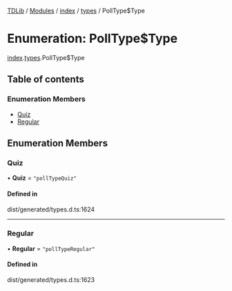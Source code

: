 [TDLib](../README.md) / [Modules](../modules.md) / [index](../modules/index.md) / [types](../modules/index.types.md) / PollType$Type

# Enumeration: PollType$Type

[index](../modules/index.md).[types](../modules/index.types.md).PollType$Type

## Table of contents

### Enumeration Members

- [Quiz](index.types.PollType_Type.md#quiz)
- [Regular](index.types.PollType_Type.md#regular)

## Enumeration Members

### Quiz

• **Quiz** = ``"pollTypeQuiz"``

#### Defined in

dist/generated/types.d.ts:1624

___

### Regular

• **Regular** = ``"pollTypeRegular"``

#### Defined in

dist/generated/types.d.ts:1623
